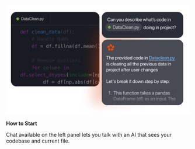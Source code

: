 <div align="center">
  <img src="./chat.png" alt="Chat" />
</div>

**How to Start**

Chat available on the left panel lets you talk with an AI that sees your codebase and current file.
